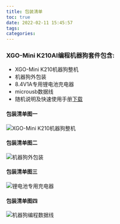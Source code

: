 ```yaml
---
title: 包装清单
toc: true
date: 2022-02-11 15:45:57
tags:
categories: 
---
```

### XGO-Mini K210AI编程机器狗套件包含:
- XGO-Mini K210机器狗整机
- 机器狗外包装
- 8.4V1A专用锂电池充电器
- microusb数据线
- 随机说明及快速使用手册[下载](https://docs.qq.com/pdf/DT0tFWlhSVGZvaXlT)

#### 包装清单图一
![XGO-Mini K210机器狗整机](./xgo.png)
#### 包装清单图二
![机器狗外包装](./box.png)
#### 包装清单图三
![锂电池专用充电器](./charger.png)
#### 包装清单图四
![机器狗编程数据线](./usb.png)

